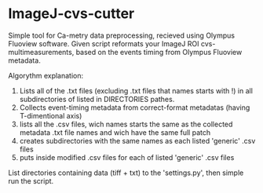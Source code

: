 # ImageJ-cvs-cutter

Simple tool for Ca-metry data preprocessing, recieved using Olympus Fluoview software.
Given script reformats your ImageJ ROI cvs-multimeasurements, based on the events timing from Olympus Fluoview metadata.

Algorythm explanation:

1. Lists all of the .txt files (excluding .txt files that names starts with !) in all subdirectories of listed in DIRECTORIES pathes.
2. Collects event-timing metadata from correct-format metadatas (having T-dimentional axis)
3. lists all the .csv files, wich names starts the same as the collected metadata .txt file names and wich have the same full patch
4. creates subdirectories with the same names as each listed 'generic' .csv files
5. puts inside modified .csv files for each of listed 'generic' .csv files


List directories containing data (tiff + txt) to the 'settings.py', then simple run the script.